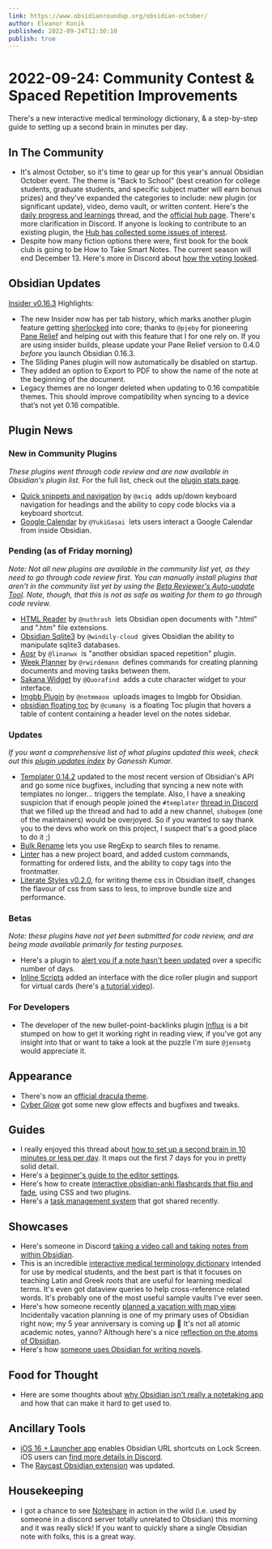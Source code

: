 ```yaml
---
link: https://www.obsidianroundup.org/obsidian-october/
author: Eleanor Konik
published: 2022-09-24T12:30:10
publish: true
---
```


# 2022-09-24: Community Contest & Spaced Repetition Improvements
There's a new interactive medical terminology dictionary, & a step-by-step guide to setting up a second brain in minutes per day.

## In The Community

* It's almost October, so it's time to gear up for this year's annual Obsidian October event. The theme is "Back to School" (best creation for college students, graduate students, and specific subject matter will earn bonus prizes) and they've expanded the categories to include: new plugin (or significant update), video, demo vault, or written content. Here's the [daily progress and learnings](https://forum.obsidian.md/t/obsidian-october-2022-daily-progress-and-learnings/43767) thread, and the [official hub page](https://publish.obsidian.md/hub/01+-+Community/Events/Obsidian+October+2022). There's more clarification in Discord. If anyone is looking to contribute to an existing plugin, the [Hub has collected some issues of interest](https://publish.obsidian.md/hub/01+-+Community/Contributing+to+the+Community/Plugins+seeking+help).
* Despite how many fiction options there were, first book for the book club is going to be How to Take Smart Notes. The current season will end December 13. Here's more in Discord about [how the voting looked](https://discord.com/channels/686053708261228577/1009112156064718951/1021767699073867786).

## Obsidian Updates

[Insider v0.16.3](https://forum.obsidian.md/t/obsidian-release-v0-16-3-insider-build/43654) Highlights:

* The new Insider now has per tab history, which marks another plugin feature getting [sherlocked](https://en.wikipedia.org/wiki/Sherlock_(software)) into core; thanks to `@pjeby` for pioneering [Pane Relief](https://github.com/pjeby/pane-relief/releases/tag/0.4.0) and helping out with this feature that I for one rely on. If you are using insider builds, please update your Pane Relief version to 0.4.0 _before_ you launch Obsidian 0.16.3.
* The Sliding Panes plugin will now automatically be disabled on startup.
* They added an option to Export to PDF to show the name of the note at the beginning of the document.
* Legacy themes are no longer deleted when updating to 0.16 compatible themes. This should improve compatibility when syncing to a device that’s not yet 0.16 compatible.

## Plugin News

### New in Community Plugins

_These plugins went through code review and are now available in Obsidian's plugin list._ For the full list, check out the [plugin stats page](https://obsidian-plugin-stats.vercel.app/new).

* [Quick snippets and navigation](https://github.com/aciq/obsidian-keyboard-shortcuts) by `@aciq`  adds up/down keyboard navigation for headings and the ability to copy code blocks via a keyboard shortcut.
* [Google Calendar](https://github.com/YukiGasai/obsidian-google-calendar) by `@YukiGasai`  lets users interact a Google Calendar from inside Obsidian.

### Pending (as of Friday morning)

_Note: Not all new plugins are available in the community list yet, as they need to go through code review first. You can manually install plugins that aren't in the community list yet by using the [Beta Reviewer's Auto-update Tool](https://github.com/TfTHacker/obsidian42-brat). Note, though, that this is not as safe as waiting for them to go through code review._

* [HTML Reader](https://github.com/nuthrash/obsidian-html-plugin) by `@nuthrash`  lets Obsidian open documents with ".html" and ".htm" file extensions.
* [Obsidian Sqlite3](https://github.com/windily-cloud/obsidian-sqlite3) by `@windily-cloud`  gives Obsidian the ability to manipulate sqlite3 databases.
* [Aosr](https://github.com/linanwx/aosr) by `@linanwx`  is "another obsidian spaced repetition" plugin.
* [Week Planner](https://github.com/rwirdemann/obsidian-week-planner) by `@rwirdemann`  defines commands for creating planning documents and moving tasks between them.
* [Sakana Widget](https://github.com/Quorafind/obsidian-sakana-widget) by `@Quorafind`  adds a cute character widget to your interface.
* [Imgbb Plugin](https://github.com/notmmaoo/obsidian-imgbb-plugin) by `@notmmaoo`  uploads images to Imgbb for Obsidian.
* [obsidian floating toc](https://github.com/cumany/obsidian-floating-toc-plugin) by `@cumany`  is a floating Toc plugin that hovers a table of content containing a header level on the notes sidebar.

### Updates

_If you want a comprehensive list of what plugins updated this week, check out this [plugin updates index](https://obsidian-plugin-stats.vercel.app/updates) by Ganessh Kumar._

* [Templater 0.14.2](https://github.com/SilentVoid13/Templater) updated to the most recent version of Obsidian's API and go some nice bugfixes, including that syncing a new note with templates no longer... triggers the template. Also, I have a sneaking suspicion that if enough people joined the `#templater` [thread in Discord](https://discord.com/channels/686053708261228577/875720842443649045) that we filled up the thread and had to add a new channel, `shabogem` (one of the maintainers) would be overjoyed. So if you wanted to say thank you to the devs who work on this project, I suspect that's a good place to do it ;)
* [Bulk Rename](https://github.com/OlegLustenko/obsidian-bulk-rename/releases/tag/0.4.0) lets you use RegExp to search files to rename.
* [Linter](https://github.com/platers/obsidian-linter/releases/tag/1.5.0) has a new project board, and added custom commands, formatting for ordered lists, and the ability to copy tags into the frontmatter.
* [Literate Styles v0.2.0](https://github.com/johanfriis/obsidian-literate-styles/releases/tag/0.2.0), for writing theme css in Obsidian itself, changes the flavour of css from sass to less, to improve bundle size and performance.

### Betas

_Note: these plugins have not yet been submitted for code review, and are being made available primarily for testing purposes._

* Here's a plugin to [alert you if a note hasn't been updated](https://github.com/tadashi-aikawa/obsidian-old-note-admonitor) over a specific number of days.
* [Inline Scripts](https://github.com/jon-heard/obsidian-inline-scripts/releases/tag/0.22.2) added an interface with the dice roller plugin and support for virtual cards (here's [a tutorial video](https://www.youtube.com/watch?v=-m4n7d3aKC8)).

### For Developers

* The developer of the new bullet-point-backlinks plugin [Influx](https://github.com/jensmtg/influx) is a bit stumped on how to get it working right in reading view, if you've got any insight into that or want to take a look at the puzzle I'm sure `@jensmtg` would appreciate it.

## Appearance

* There's now an [official dracula theme](https://github.com/dracula/obsidian).
* [Cyber Glow](https://github.com/ArtexJay/Obsidian-CyberGlow) got some new glow effects and bugfixes and tweaks.

## Guides

* I really enjoyed this thread about [how to set up a second brain in 10 minutes or less per day](https://twitter.com/RichardHaggerty/status/1573315004253839361). It maps out the first 7 days for you in pretty solid detail.
* Here's a [beginner's guide to the editor settings](https://denisetodd.medium.com/obsidian-editor-settings-for-beginners-b84610ea6ce3).
* Here's how to create [interactive obsidian-anki flashcards that flip and fade](https://github.com/jeffchiou/obsidiflip), using CSS and two plugins.
* Here's a [task management system](https://forum.obsidian.md/t/my-task-management-system/36198) that got shared recently.

## Showcases

* Here's someone in Discord [taking a video call and taking notes from within Obsidian](https://media.discordapp.net/attachments/916477002909876265/1020709395216224316/unknown.png).
* This is an incredible [interactive medical terminology dictionary](https://forum.obsidian.md/t/interactive-medical-terminology-dictionary/43303) intended for use by medical students, and the best part is that it focuses on teaching Latin and Greek _roots_ that are useful for learning medical terms. It's even got dataview queries to help cross-reference related words. It's probably one of the most useful sample vaults I've ever seen.
* Here's how someone recently [planned a vacation with map view](https://www.reddit.com/r/ObsidianMD/comments/xi42pt/planning_a_vacation_with_map_view/). Incidentally vacation planning is one of my primary uses of Obsidian right now; my 5 year anniversary is coming up 👀 It's not all atomic academic notes, yanno? Although here's a nice [reflection on the atoms of Obsidian](https://samgqroberts.com/posts/the-atoms-of-obsidian-md).
* Here's how [someone uses Obsidian for writing novels](https://www.reddit.com/r/ObsidianMD/comments/xb869d/i_finally_figured_out_obsidian_using_omd_for/).

## Food for Thought

* Here are some thoughts about [why Obsidian isn't really a notetaking app](https://austingovella.medium.com/why-its-hard-to-get-started-obsidian-s-not-really-a-note-taking-app-75bafbebf6f3) and how that can make it hard to get used to.

## Ancillary Tools

* [iOS 16 + Launcher app](https://apps.apple.com/fi/app/launcher-with-multiple-widgets/id905099592?l=fi) enables Obsidian URL shortcuts on Lock Screen. iOS users can [find more details in Discord](https://discord.com/channels/686053708261228577/864046194195431425/1020371125806571530).
* The [Raycast Obsidian extension](https://github.com/marcjulianschwarz/obsidian-raycast) was updated.

## Housekeeping

* I got a chance to see [Noteshare](https://noteshare.space/install) in action in the wild (i.e. used by someone in a discord server totally unrelated to Obsidian) this morning and it was really slick! If you want to quickly share a single Obsidian note with folks, this is a great way.
